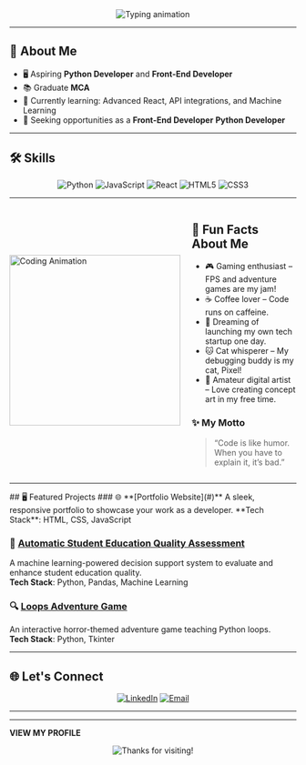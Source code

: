 

<div align="center" class="fade-in">
  <img src="https://readme-typing-svg.herokuapp.com?font=Fira+Code&size=30&duration=4000&pause=1000&color=FFD700&center=true&vCenter=true&width=1200&lines=Hi+there+I'm+SuryaPrakash+👋;Welcome+to+my+GitHub+Profile!;I'm+a+Python+Programmer+and+Front-End+Developer;Let's+build+something+awesome+🌟" alt="Typing animation" />
</div>

---

## 🌟 About Me  
- 🖥️ Aspiring **Python Developer** and **Front-End Developer**  
- 📚 Graduate **MCA**  
- 🌱 Currently learning: Advanced React, API integrations, and Machine Learning  
- 💼 Seeking opportunities as a **Front-End Developer** **Python Developer** 

---

## 🛠️ Skills  
<div align="center" class="fade-in">
  <img src="https://img.shields.io/badge/Python-3776AB?style=for-the-badge&logo=python&logoColor=white" alt="Python" />
  <img src="https://img.shields.io/badge/JavaScript-F7DF1E?style=for-the-badge&logo=javascript&logoColor=black" alt="JavaScript" />
  <img src="https://img.shields.io/badge/React-61DAFB?style=for-the-badge&logo=react&logoColor=black" alt="React" />
  <img src="https://img.shields.io/badge/HTML5-E34F26?style=for-the-badge&logo=html5&logoColor=white" alt="HTML5" />
  <img src="https://img.shields.io/badge/CSS3-1572B6?style=for-the-badge&logo=css3&logoColor=white" alt="CSS3" />
</div>

---

<div style="display: flex; align-items: center;" class="fade-in" >
  <div style="flex: 1;">
    <img src="https://cdn.dribbble.com/users/1162077/screenshots/3848914/programmer.gif" alt="Coding Animation" width="300px" />
  </div>
  <div style="flex: 2; padding-left: 20px;">
    <h2>👾 Fun Facts About Me</h2>
    <ul>
      <li>🎮 Gaming enthusiast – FPS and adventure games are my jam!</li>
      <li>☕ Coffee lover – Code runs on caffeine.</li>
      <li>🚀 Dreaming of launching my own tech startup one day.</li>
      <li>🐱 Cat whisperer – My debugging buddy is my cat, Pixel!</li>
      <li>🎨 Amateur digital artist – Love creating concept art in my free time.</li>
    </ul>
    <h3>✨ My Motto</h3>
    <blockquote>“Code is like humor. When you have to explain it, it’s bad.”</blockquote>
  </div>
</div>

---

<div class="fade-in">
## 🖥️ Featured Projects  
### 🌐 **[Portfolio Website](#)**  
A sleek, responsive portfolio to showcase your work as a developer.  
**Tech Stack**: HTML, CSS, JavaScript  

### 🤖 **[Automatic Student Education Quality Assessment](#)**  
A machine learning-powered decision support system to evaluate and enhance student education quality.  
**Tech Stack**: Python, Pandas, Machine Learning  

### 🔍 **[Loops Adventure Game](#)**  
An interactive horror-themed adventure game teaching Python loops.  
**Tech Stack**: Python, Tkinter  
</div>

---

## 🌐 Let's Connect  
<div align="center" class="fade-in" >
  <a href="https://www.linkedin.com/in/surya-prakash-s-20j2002/" target="_blank"><img src="https://img.shields.io/badge/LinkedIn-0077B5?style=for-the-badge&logo=linkedin&logoColor=white" alt="LinkedIn" /></a>
  <a href="mailto:sambanthandeivanai@gmail.com"><img src="https://img.shields.io/badge/Email-D14836?style=for-the-badge&logo=gmail&logoColor=white" alt="Email" /></a>
</div>

---
---
**VIEW MY PROFILE**


<div align="center" class="fade-in" >
  <img src="https://readme-typing-svg.herokuapp.com?font=Fira+Code&size=18&duration=3000&pause=500&color=00C58E&center=true&vCenter=true&width=450&lines=Thanks+for+visiting!+🚀;Feel+free+to+connect+and+collaborate+🤝" alt="Thanks for visiting!" />
</div>
